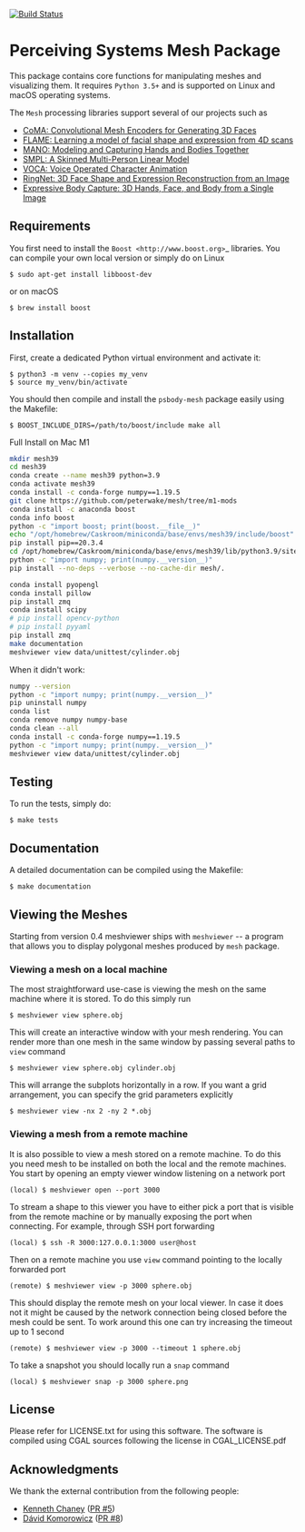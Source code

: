 [![Build Status](
    https://raw.githubusercontent.com/MPI-IS-BambooAgent/sw_badges/master/badges/plans/ps-body-mesh/tag.svg?sanitize=true)](
        https://atlas.is.localnet/bamboo/browse/PS-FMP/latest)

Perceiving Systems Mesh Package
===============================

This package contains core functions for manipulating meshes and
visualizing them.  It requires ``Python 3.5+`` and is supported on
Linux and macOS operating systems.

The ``Mesh`` processing libraries support several of our projects such as
* [CoMA: Convolutional Mesh Encoders for Generating 3D Faces](http://coma.is.tue.mpg.de/)
* [FLAME: Learning a model of facial shape and expression from 4D scans](http://flame.is.tue.mpg.de/)
* [MANO: Modeling and Capturing Hands and Bodies Together](http://mano.is.tue.mpg.de/)
* [SMPL: A Skinned Multi-Person Linear Model](http://smpl.is.tue.mpg.de/)
* [VOCA: Voice Operated Character Animation](https://github.com/TimoBolkart/voca)
* [RingNet: 3D Face Shape and Expression Reconstruction from an Image](https://github.com/soubhiksanyal/RingNet)
* [Expressive Body Capture: 3D Hands, Face, and Body from a Single Image](https://smpl-x.is.tue.mpg.de/)

Requirements
------------

You first need to install the `Boost <http://www.boost.org>`_
libraries.  You can compile your own local version or simply do on
Linux

```
$ sudo apt-get install libboost-dev
```

or on macOS

```
$ brew install boost
```

Installation
------------

First, create a dedicated Python virtual environment and activate it:

```
$ python3 -m venv --copies my_venv
$ source my_venv/bin/activate
```

You should then compile and install the ``psbody-mesh`` package easily
using the Makefile:

```
$ BOOST_INCLUDE_DIRS=/path/to/boost/include make all
```


Full Install on Mac M1

```sh
mkdir mesh39
cd mesh39
conda create --name mesh39 python=3.9
conda activate mesh39
conda install -c conda-forge numpy==1.19.5
git clone https://github.com/peterwake/mesh/tree/m1-mods
conda install -c anaconda boost
conda info boost
python -c "import boost; print(boost.__file__)"
echo "/opt/homebrew/Caskroom/miniconda/base/envs/mesh39/include/boost"
pip install pip==20.3.4
cd /opt/homebrew/Caskroom/miniconda/base/envs/mesh39/lib/python3.9/site-packages/numpy/core/include
python -c "import numpy; print(numpy.__version__)"
pip install --no-deps --verbose --no-cache-dir mesh/.

conda install pyopengl
conda install pillow
pip install zmq
conda install scipy
# pip install opencv-python
# pip install pyyaml
pip install zmq
make documentation
meshviewer view data/unittest/cylinder.obj
```

When it didn't work:
```sh
numpy --version
python -c "import numpy; print(numpy.__version__)"
pip uninstall numpy
conda list
conda remove numpy numpy-base
conda clean --all
conda install -c conda-forge numpy==1.19.5
python -c "import numpy; print(numpy.__version__)"
meshviewer view data/unittest/cylinder.obj
```



Testing
-------

To run the tests, simply do:

```
$ make tests
```

Documentation
-------------

A detailed documentation can be compiled using the Makefile:

```
$ make documentation
```

Viewing the Meshes
------------------

Starting from version 0.4 meshviewer ships with `meshviewer` -- a
program that allows you to display polygonal meshes produced by `mesh`
package.

### Viewing a mesh on a local machine

The most straightforward use-case is viewing the mesh on the same
machine where it is stored.  To do this simply run

```
$ meshviewer view sphere.obj
```

This will create an interactive window with your mesh rendering.  You
can render more than one mesh in the same window by passing several
paths to `view` command

```
$ meshviewer view sphere.obj cylinder.obj
```

This will arrange the subplots horizontally in a row.  If you want a
grid arrangement, you can specify the grid parameters explicitly

```
$ meshviewer view -nx 2 -ny 2 *.obj
```

### Viewing a mesh from a remote machine

It is also possible to view a mesh stored on a remote machine.  To do
this you need mesh to be installed on both the local and the remote
machines.  You start by opening an empty viewer window listening on a
network port

```
(local) $ meshviewer open --port 3000
```

To stream a shape to this viewer you have to either pick a port that
is visible from the remote machine or by manually exposing the port
when connecting.  For example, through SSH port forwarding

```
(local) $ ssh -R 3000:127.0.0.1:3000 user@host
```

Then on a remote machine you use `view` command pointing to the
locally forwarded port

```
(remote) $ meshviewer view -p 3000 sphere.obj
```

This should display the remote mesh on your local viewer. In case it
does not it might be caused by the network connection being closed
before the mesh could be sent. To work around this one can try
increasing the timeout up to 1 second

```
(remote) $ meshviewer view -p 3000 --timeout 1 sphere.obj
```

To take a snapshot you should locally run a `snap` command

```
(local) $ meshviewer snap -p 3000 sphere.png
```

License
-------

Please refer for LICENSE.txt for using this software. The software is
compiled using CGAL sources following the license in CGAL_LICENSE.pdf

Acknowledgments
---------------

We thank the external contribution from the following people:
* [Kenneth Chaney](https://github.com/k-chaney)  ([PR #5](https://github.com/MPI-IS/mesh/pull/5))
* [Dávid Komorowicz](https://github.com/Dawars) ([PR #8](https://github.com/MPI-IS/mesh/pull/8))
